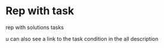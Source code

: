 # Rep with task
rep with solutions tasks 

u can also see a link to the task condition in the all description
